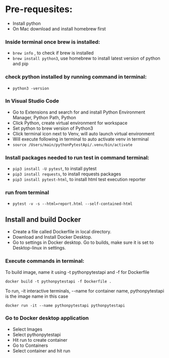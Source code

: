 # Pre-requesites:
- Install python
- On Mac download and install homebrew first

### Inside terminal once brew is installed:
- `brew info` , to check if brew is installed
- `brew install python3`, use homebrew to install latest version of python and pip

### check python installed by running command in terminal:
- `python3 -version`

### In Visual Studio Code
- Go to Extensions and search for and install Python Environment Manager, Python Path, Python
- Click Python, create virtual environment for workspace
- Set python to brew version of Python3
- Click terminal icon next to Venv, will auto launch virtual environment
- Will execute following in terminal to auto activate venv in terminal
- `source /Users/main/pythonPytestApi/.venv/bin/activate`

### Install packages needed to run test in command terminal:
- `pip3 install -U pytest`, to install pytest
- `pip3 install requests`, to install requests packages
- `pip3 install pytest-html`, to install html test execution reporter

### run from terminal
- `pytest -v -s --html=report.html --self-contained-html`

## Install and build Docker
- Create a file called Dockerfile in local directory.
- Download and Install Docker Desktop.
- Go to settings in Docker desktop. Go to builds, make sure it is set to Desktop-linux in settings.

### Execute commands in terminal:

To build image, name it using -t pythonpytestapi and -f for Dockerfile 

`docker build -t pythonpytestapi -f Dockerfile .` 

To run, -it interactive terminals, --name for container name, pythonpytestapi is the image name in this case

`docker run -it --name pythonpytestapi pythonpytestapi` 

### Go to Docker desktop application
- Select Images 
- Select pythonpytestapi 
- Hit run to create container
- Go to Containers
- Select container and hit run